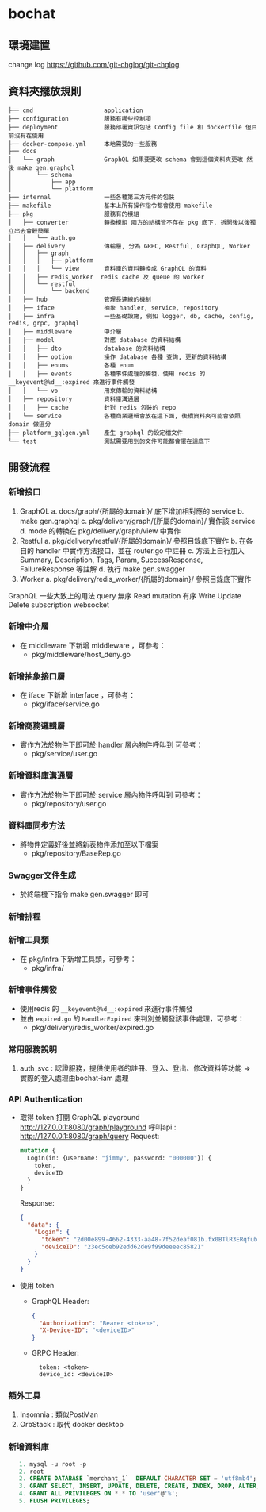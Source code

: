 # bochat

## 環境建置
change log 
https://github.com/git-chglog/git-chglog


## 資料夾擺放規則

```shell
├── cmd                    application
├── configuration          服務有哪些控制項
├── deployment             服務部署資訊包括 Config file 和 dockerfile 但目前沒有在使用
├── docker-compose.yml     本地需要的一些服務
├── docs
│   └── graph              GraphQL 如果要更改 schema 會到這個資料夾更改 然後 make gen.graphql
│       └── schema
│           ├── app
│           └── platform
├── internal               一些各種第三方元件的包裝
├── makefile               基本上所有操作指令都會使用 makefile
├── pkg                    服務有的模組
│   ├── converter          轉換模組 兩方的結構皆不存在 pkg 底下, 拆開後以後獨立出去會較簡單
│   │   └── auth.go
│   ├── delivery           傳輸層, 分為 GRPC, Restful, GraphQL, Worker
│   │   ├── graph
│   │   │   ├── platform
│   │   │   └── view       資料庫的資料轉換成 GraphQL 的資料
│   │   ├── redis_worker  redis cache 及 queue 的 worker
│   │   └── restful
│   │       └── backend
│   ├── hub                管理長連線的機制
│   ├── iface              抽象 handler, service, repository
│   ├── infra              一些基礎設施, 例如 logger, db, cache, config, redis, grpc, graphql
│   ├── middleware         中介層
│   ├── model              對應 database 的資料結構
│   │   ├── dto            database 的資料結構
│   │   ├── option         操作 database 各種 查詢, 更新的資料結構
│   │   ├── enums          各種 enum
│   │   ├── events         各種事件處理的觸發，使用 redis 的 __keyevent@%d__:expired 來進行事件觸發
│   │   └── vo             用來傳輸的資料結構
│   ├── repository         資料庫溝通層
│   │   ├── cache          針對 redis 包裝的 repo
│   └── service            各種商業邏輯會放在這下面, 後續資料夾可能會依照 domain 做區分
├── platform_gqlgen.yml    產生 graphql 的設定檔文件
└── test                   測試需要用到的文件可能都會擺在這底下
```

## 開發流程

### 新增接口

1. GraphQL
  a. docs/graph/{所屬的domain}/ 底下增加相對應的 service
  b. make gen.graphql
  c. pkg/delivery/graph/{所屬的domain}/ 實作該 service
  d. mode 的轉換在 pkg/delivery/graph/view 中實作
2. Restful
  a. pkg/delivery/restful/{所屬的domain}/ 參照目錄底下實作
  b. 在各自的 handler 中實作方法接口，並在 router.go 中註冊
  c. 方法上自行加入Summary, Description, Tags, Param, SuccessResponse, FailureResponse 等註解
  d. 執行 make gen.swagger
3. Worker
  a. pkg/delivery/redis_worker/{所屬的domain}/ 參照目錄底下實作

GraphQL 一些大致上的用法
query 無序 Read
mutation 有序 Write Update Delete
subscription websocket

### 新增中介層
- 在 middleware 下新增 middleware ，可參考：
  - pkg/middleware/host_deny.go

### 新增抽象接口層
- 在 iface 下新增 interface ，可參考：
  - pkg/iface/service.go
  
### 新增商務邏輯層
- 實作方法於物件下即可於 handler 層內物件呼叫到 可參考：
  - pkg/service/user.go

### 新增資料庫溝通層
- 實作方法於物件下即可於 service 層內物件呼叫到 可參考：
  - pkg/repository/user.go
  
### 資料庫同步方法
- 將物件定義好後並將新表物件添加至以下檔案
  - pkg/repository/BaseRep.go
  
### Swagger文件生成
- 於終端機下指令  make gen.swagger 即可

### 新增排程


### 新增工具類
- 在 pkg/infra 下新增工具類，可參考：
  - pkg/infra/


### 新增事件觸發
- 使用redis 的 `__keyevent@%d__:expired` 來進行事件觸發
- 並由 `expired.go` 的 `HandlerExpired` 來判別並觸發該事件處理，可參考：
  - pkg/delivery/redis_worker/expired.go


### 常用服務說明
1. auth_svc : 認證服務，提供使用者的註冊、登入、登出、修改資料等功能 => 實際的登入處理由bochat-iam 處理

### API Authentication
- 取得 token
  打開 GraphQL playground <http://127.0.0.1:8080/graph/playground>
  呼叫api : http://127.0.0.1:8080/graph/query
    Request:
    ```graphql
    mutation {
      Login(in: {username: "jimmy", password: "000000"}) {
        token,
        deviceID
      }
    }
    ```

    Response:

    ```json
    {
      "data": {
        "Login": {
          "token": "2d00e899-4662-4333-aa48-7f52deaf081b.fx0BTlR3ERqfubS3aTMxqTQRR-g",
          "deviceID": "23ec5ceb92edd62de9f99deeeec85821"
        }
      }
    }
    ```

- 使用 token

  - GraphQL Header:

    ```json
    {
      "Authorization": "Bearer <token>",
      "X-Device-ID": "<deviceID>"
    }
    ```

  - GRPC Header:

    ```
      token: <token>
      device_id: <deviceID>
    ```

### 額外工具
1. Insomnia : 類似PostMan
2. OrbStack : 取代 docker desktop

### 新增資料庫
```sql
   1. mysql -u root -p
   2. root
   2. CREATE DATABASE `merchant_1`  DEFAULT CHARACTER SET = 'utf8mb4';
   3. GRANT SELECT, INSERT, UPDATE, DELETE, CREATE, INDEX, DROP, ALTER, CREATE TEMPORARY TABLES, LOCK TABLES  ON `merchant_1`.* TO 'user'@'%';
   4. GRANT ALL PRIVILEGES ON *.* TO 'user'@'%';
   5. FLUSH PRIVILEGES;
```